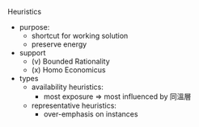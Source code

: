 
Heuristics
- purpose: 
	- shortcut for working solution
	- preserve energy
- support
	- (v) Bounded Rationality
	- (x) Homo Economicus
- types
	- availability heuristics:
		- most exposure => most influenced by 同溫層
	- representative heuristics:
		- over-emphasis on instances

